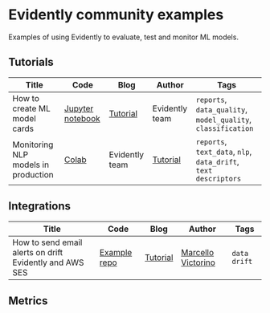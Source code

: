 # Evidently community examples

Examples of using Evidently to evaluate, test and monitor ML models.

## Tutorials 

Title | Code | Blog | Author | Tags 
--- | --- | --- | --- | --- 
How to create ML model cards |[Jupyter notebook](Model_card_classification.ipynb) | [Tutorial](https://www.evidentlyai.com/blog/ml-model-card-tutorial) | Evidently team | `reports`, `data_quality`, `model_quality`, `classification`
Monitoring NLP models in production  |[Colab](https://colab.research.google.com/drive/15ON-Ub_1QUYkDbdLpyt-XyEx34MD28E1) | Evidently team | [Tutorial](https://www.evidentlyai.com/blog/tutorial-detecting-drift-in-text-data) | `reports`, `text_data`, `nlp`, `data_drift`, `text descriptors`

## Integrations

Title | Code | Blog | Author | Tags 
--- | --- | --- | --- | --- 
How to send email alerts on drift Evidently and AWS SES |[Example repo](https://github.com/evidentlyai/aws_alerting) |  [Tutorial](https://www.evidentlyai.com/blog/ml-monitoring-with-email-alerts-tutorial) |  [Marcello Victorino](https://www.github.com/marcellovictorino) | `data drift`

## Metrics
